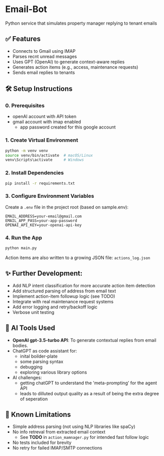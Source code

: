 # Email-Bot
Python service that simulates property manager replying to tenant emails

## ✅ Features

- Connects to Gmail using IMAP
- Parses recnt unread messages
- Uses GPT (OpenAI) to generate context-aware replies
- Generates action items (e.g., access, maintenance requests)
- Sends email replies to tenants


## 🛠️ Setup Instructions

### 0. Prerequisites

- openAI account with API token
- gmail account with imap enabled
  - app password created for this google account


### 1. Create Virtual Environment

```bash
python -m venv venv
source venv/bin/activate  # macOS/Linux
venv\Scripts\activate     # Windows
```

### 2. Install Dependencies

```bash
pip install -r requirements.txt
```

### 3. Configure Environment Variables

Create a `.env` file in the project root (based on sample.env):

```env
EMAIL_ADDRESS=your-email@gmail.com
EMAIL_APP_PASS=your-app-password
OPENAI_API_KEY=your-openai-api-key
```

### 4. Run the App

```bash
python main.py
```
Action items are also written to a growing JSON file: `actions_log.json`


## ✨ Further Development:
- Add NLP intent classification for more accurate action item detection
- Add structured parsing of address from email text
- Implement action-item followup logic (see TODO)
- Integrate with real maintenance request systems
- Add error logging and retry/backoff logic
- Verbose unit testing

## 🧠 AI Tools Used
- **OpenAI gpt-3.5-turbo API**: To generate contextual replies from email bodies.
- ChatGPT as code assistant for:
  - inital boilder-plate
  - some parsing syntax
  - debugging
  - exploring various library options
- AI challenges:
  - getting chatGPT to understand the 'meta-prompting' for the agent API
  - leads to dilluted output quality as a result of being the extra degree of seperation 

## 🔧 Known Limitations

- Simple address parsing (not using NLP libraries like spaCy)
- No info retreval from extracted email context
  - See __TODO__ in `action_mamnager.py` for intended fast follow logic
- No tests included for brevity
- No retry for failed IMAP/SMTP connections